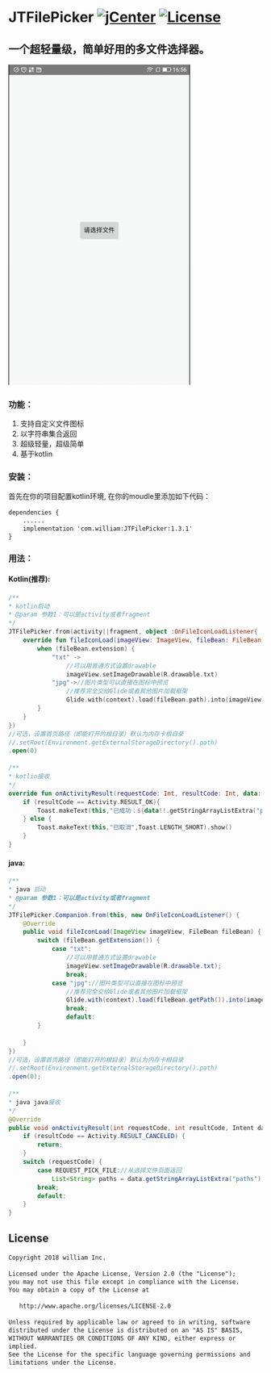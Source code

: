 # JTFilePicker [![jCenter](https://img.shields.io/badge/jCenter-1.3.1-green.svg)](https://bintray.com/william198824/maven/JTFilePicker/_latestVersion)  [![License](https://img.shields.io/badge/License-Apache--2.0%20-blue.svg)](./LICENSE)


## 一个超轻量级，简单好用的多文件选择器。

![image](jtfilepicker.gif)
### 功能：

1. 支持自定义文件图标
2. 以字符串集合返回
3. 超级轻量，超级简单
4. 基于kotlin

### 安装：
首先在你的项目配置kotlin环境,
在你的moudle里添加如下代码：
```
dependencies {
    ......
    implementation 'com.william:JTFilePicker:1.3.1'
}
```
### 用法：
#### Kotlin(推荐):
```kotlin
/**
* kotlin启动
* @param 参数1：可以是activity或者fragment
*/
JTFilePicker.from(activity||fragment, object :OnFileIconLoadListener{
    override fun fileIconLoad(imageView: ImageView, fileBean: FileBean) {
        when (fileBean.extension) {
            "txt" ->
                //可以用普通方式设置drawable
                imageView.setImageDrawable(R.drawable.txt)
            "jpg"->//图片类型可以直接在图标中预览
                //推荐完全交给Glide或者其他图片加载框架
                Glide.with(context).load(fileBean.path).into(imageView)
        }
    }
})
//可选，设置首页路径（即能打开的根目录）默认为内存卡根目录
//.setRoot(Environment.getExternalStorageDirectory().path)
.open(0)

/**
* kotlin接收
*/
override fun onActivityResult(requestCode: Int, resultCode: Int, data: Intent?) {
    if (resultCode == Activity.RESULT_OK){
        Toast.makeText(this,"已成功：${data!!.getStringArrayListExtra("paths")}",Toast.LENGTH_SHORT).show()
    } else {
        Toast.makeText(this,"已取消",Toast.LENGTH_SHORT).show()
    }
}
```
#### java:
```java
/**
* java 启动
* @param 参数1：可以是activity或者fragment
*/
JTFilePicker.Companion.from(this, new OnFileIconLoadListener() {
    @Override
    public void fileIconLoad(ImageView imageView, FileBean fileBean) {
        switch (fileBean.getExtension()) {
            case "txt":
                //可以用普通方式设置drawable
                imageView.setImageDrawable(R.drawable.txt);
                break;
            case "jpg"://图片类型可以直接在图标中预览
                //推荐完全交给Glide或者其他图片加载框架
                Glide.with(context).load(fileBean.getPath()).into(imageView);
                break;
                default:
        }

    }
})
//可选，设置首页路径（即能打开的根目录）默认为内存卡根目录
//.setRoot(Environment.getExternalStorageDirectory().path)
.open(0);

/**
* java java接收
*/
@Override
public void onActivityResult(int requestCode, int resultCode, Intent data) {
    if (resultCode == Activity.RESULT_CANCELED) {
        return;
    }
    switch (requestCode) {
        case REQUEST_PICK_FILE://从选择文件页面返回
            List<String> paths = data.getStringArrayListExtra("paths");
        break;
        default:
    }
}
```
## License

    Copyright 2018 william Inc.

    Licensed under the Apache License, Version 2.0 (the "License");
    you may not use this file except in compliance with the License.
    You may obtain a copy of the License at

       http://www.apache.org/licenses/LICENSE-2.0

    Unless required by applicable law or agreed to in writing, software
    distributed under the License is distributed on an "AS IS" BASIS,
    WITHOUT WARRANTIES OR CONDITIONS OF ANY KIND, either express or implied.
    See the License for the specific language governing permissions and
    limitations under the License.
